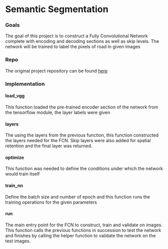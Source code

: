 # Semantic Segmentation
### Goals
The goal of this project is to construct a Fully Convolutional Network complete with encoding and decoding sections as well as skip levels.  The network will be trained to label the pixels of road in given images

### Repo
The original project repository can be found [here](https://github.com/udacity/CarND-Semantic-Segmentation)

### Implementation

#### load_vgg
This function loaded the pre-trained encoder section of the network from the tensorflow module, the layer labels were given

#### layers
The using the layers from the previous function, this function constructed the layers needed for the FCN.  Skip layers were also added for spatial retention and the final layer was returned.

#### optimize
This function was needed to define the conditions under which the network would train itself

#### train_nn
Define the batch size and number of epoch and this function runs the training operations for the given parameters

#### run
The main entry point for the FCN to construct, train and validate on images.  This function calls the previous functions in succession to test the network and finishes by calling the helper function to validate the network on the test images.